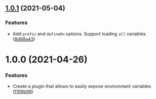 ## [1.0.1](https://github.com/ElMassimo/vite-plugin-environment/compare/v1.0.0...v1.0.1) (2021-05-04)


### Features

* Add `prefix` and `defineOn` options. Support loading `all` variables. ([8d88a43](https://github.com/ElMassimo/vite-plugin-environment/commit/8d88a433ca695d7cd060d827f49c49c78651813d))



# 1.0.0 (2021-04-26)


### Features

* Create a plugin that allows to easily expose environment variables ([f199b99](https://github.com/ElMassimo/vite-plugin-environment/commit/f199b992c9dcf328489918e1a5ec196609742305))



